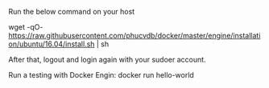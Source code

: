 Run the below command on your host

  wget -qO- https://raw.githubusercontent.com/phucvdb/docker/master/engine/installation/ubuntu/16.04/install.sh | sh

After that, logout and login again with your sudoer account.

Run a testing with Docker Engin:
  docker run hello-world

